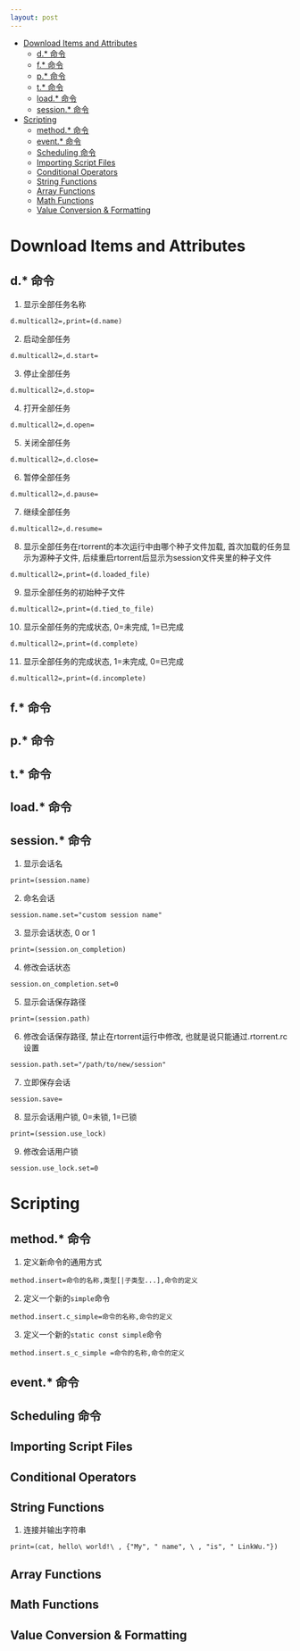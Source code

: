 ```yaml
---
layout: post
---
```


<!-- TOC -->

- [Download Items and Attributes](#download-items-and-attributes)
    - [d.* 命令](#d-命令)
    - [f.* 命令](#f-命令)
    - [p.* 命令](#p-命令)
    - [t.* 命令](#t-命令)
    - [load.* 命令](#load-命令)
    - [session.* 命令](#session-命令)
- [Scripting](#scripting)
    - [method.* 命令](#method-命令)
    - [event.* 命令](#event-命令)
    - [Scheduling 命令](#scheduling-命令)
    - [Importing Script Files](#importing-script-files)
    - [Conditional Operators](#conditional-operators)
    - [String Functions](#string-functions)
    - [Array Functions](#array-functions)
    - [Math Functions](#math-functions)
    - [Value Conversion & Formatting](#value-conversion--formatting)

<!-- /TOC -->

# Download Items and Attributes

## d.* 命令

1. 显示全部任务名称

`d.multicall2=,print=(d.name)`

2. 启动全部任务

`d.multicall2=,d.start=`

3. 停止全部任务

`d.multicall2=,d.stop=`

4. 打开全部任务

`d.multicall2=,d.open=`

5. 关闭全部任务

`d.multicall2=,d.close=`

6. 暂停全部任务

`d.multicall2=,d.pause=`

7. 继续全部任务

`d.multicall2=,d.resume=`

8. 显示全部任务在rtorrent的本次运行中由哪个种子文件加载, 首次加载的任务显示为源种子文件, 后续重启rtorrent后显示为session文件夹里的种子文件

`d.multicall2=,print=(d.loaded_file)`

9. 显示全部任务的初始种子文件

`d.multicall2=,print=(d.tied_to_file)`

10. 显示全部任务的完成状态, 0=未完成, 1=已完成

`d.multicall2=,print=(d.complete)`

11. 显示全部任务的完成状态, 1=未完成, 0=已完成

`d.multicall2=,print=(d.incomplete)`

## f.* 命令

## p.* 命令

## t.* 命令

## load.* 命令

## session.* 命令

1. 显示会话名

`print=(session.name)`

2. 命名会话

`session.name.set="custom session name"`

3. 显示会话状态, 0 or 1

`print=(session.on_completion)`

4. 修改会话状态

`session.on_completion.set=0`

5. 显示会话保存路径

`print=(session.path)`

6. 修改会话保存路径, 禁止在rtorrent运行中修改, 也就是说只能通过.rtorrent.rc设置

`session.path.set="/path/to/new/session"`

7. 立即保存会话

`session.save=`

8. 显示会话用户锁, 0=未锁, 1=已锁

`print=(session.use_lock)`

9. 修改会话用户锁

`session.use_lock.set=0`

# Scripting

## method.* 命令

1. 定义新命令的通用方式

`method.insert=命令的名称,类型[|子类型...],命令的定义`

2. 定义一个新的`simple`命令

`method.insert.c_simple=命令的名称,命令的定义`

3. 定义一个新的`static const simple`命令

`method.insert.s_c_simple =命令的名称,命令的定义`

## event.* 命令

## Scheduling 命令

## Importing Script Files

## Conditional Operators

## String Functions

1. 连接并输出字符串

`print=(cat, hello\ world!\ , {"My", " name", \ , "is", " LinkWu."})`

## Array Functions

## Math Functions

## Value Conversion & Formatting
